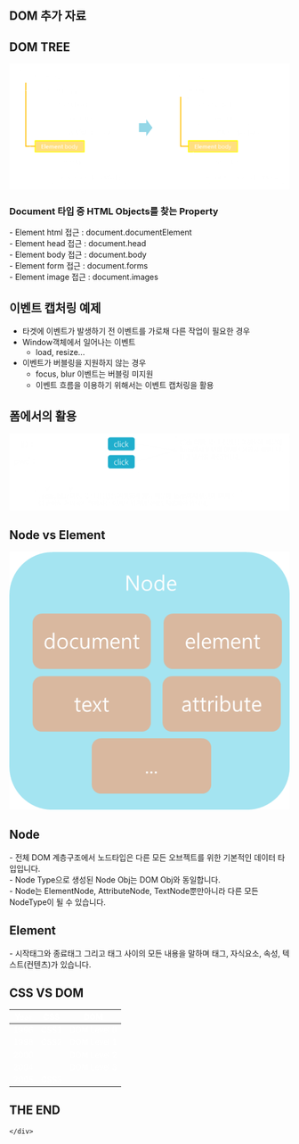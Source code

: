 <html lang="en">
<head>
  <meta charset="utf-8">
  <title>DOM 추가 자료</title>
  <link rel="stylesheet" href="/css/reveal.css">
  <link rel="stylesheet" href="/css/theme/moon.css" id="theme">
  <link rel="stylesheet" href="/css/custome/test.css">
  <!--[if lt IE 9]>
	<script src="lib/js/html5shiv.js"></script>
	<![endif]-->
</head>
<body id="body">
  <div class="reveal" id="wrap">
    <div class="slides">
      <section id="firstSection">
        <h1>DOM 추가 자료</h1>
      </section>
      <section id="documentType">
        <section>
          <h2>DOM TREE</h2>
          <img src="/images/0.png">
        </section>
        <section>
          <h3>Document 타입 중 HTML Objects를 찾는 Property</h3>
          <p style="text-align: left;">
            - Element html 접근 : document.documentElement
            <br> - Element head 접근 : document.head
            <br> - Element body 접근 : document.body
            <br> - Element form 접근 : document.forms
            <br> - Element image 접근 : document.images
          </p>
        </section>
      </section>
      <section id="event_capturing_example">
        <section>
          <h2>이벤트 캡처링 예제</h2>
          <p>
            <ul>
              <li>타겟에 이벤트가 발생하기 전 이벤트를 가로채 다른 작업이 필요한 경우</li>
              <li>Window객체에서 일어나는 이벤트
                <ul>
                  <li>load, resize...</li>
                </ul>
              </li>
              <li>이벤트가 버블링을 지원하지 않는 경우
                <ul>
                  <li>focus, blur 이벤트는 버블링 미지원</li>
                  <li>이벤트 흐름을 이용하기 위해서는 이벤트 캡처링을 활용</li>
                </ul>
              </li>
            </ul>
          </p>
        </section>
        <section>
          <h2>폼에서의 활용</h2>
          <p>
            <img src="/images/1.png">
          </p>
        </section>
      </section>
      <section id="nodeElement">
        <section>
          <h2>Node vs Element</h2>
          <img src="/images/2.png">
        </section>
        <section style="text-align: left;">
          <p>
            <h2>Node</h2>
            <p>
              - 전체 DOM 계층구조에서 노드타입은 다른 모든 오브젝트를 위한 기본적인 데이터 타입입니다.
              <br> - Node Type으로 생성된 Node Obj는 DOM Obj와 동일합니다.
              <br> - Node는 ElementNode, AttributeNode, TextNode뿐만아니라 다른 모든 NodeType이 될 수 있습니다.
              <br>
            </p>
            <h2>Element</h2>
            <p>
              - 시작태그와 종료태그 그리고 태그 사이의 모든 내용을 말하며 태그, 자식요소, 속성, 텍스트(컨텐츠)가 있습니다.
            </p>
          </p>
        </section>
      </section>
      <section>
        <h2>CSS VS DOM</h2>
        <table style="color: white;">
          <thead>
            <tr>
              <th>Year</th>
              <th>CSS</th>
              <th>DOM</th>
            </tr>
          </thead>
          <tbody>
            <tr>
              <td>1996</td>
              <td>CSS1</td>
              <td>DOM Level 0</td>
            </tr>
            <tr>
              <td>1998</td>
              <td>CSS2</td>
              <td>DOM Level 1</td>
            </tr>
            <tr>
              <td>2000</td>
              <td></td>
              <td>DOM Level 2</td>
            </tr>
            <tr>
              <td>2004</td>
              <td></td>
              <td>DOM Level 3</td>
            </tr>
            <tr>
              <td>2005</td>
              <td>CSS3</td>
              <td></td>
            </tr>
          </tbody>
        </table>
      </section>
      <section style="text-align: left;">
        <h1>THE END</h1>
      </section>

    </div>
  </div>
  <script src="/lib/js/head.min.js"></script>
  <script src="/js/reveal.js"></script>
  <script>
  Reveal.initialize({
    controls: true,
    progress: true,
    slideNumber: true,
    // center: false,
    width: 960,
    height: 700,
    top: 0
  });
  </script>
</body>

</html>
